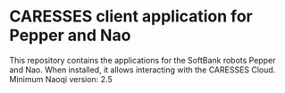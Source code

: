 # CARESSES client application for Pepper and Nao
This repository contains the applications for the SoftBank robots Pepper and Nao.
When installed, it allows interacting with the CARESSES Cloud. 
Minimum Naoqi version: 2.5
